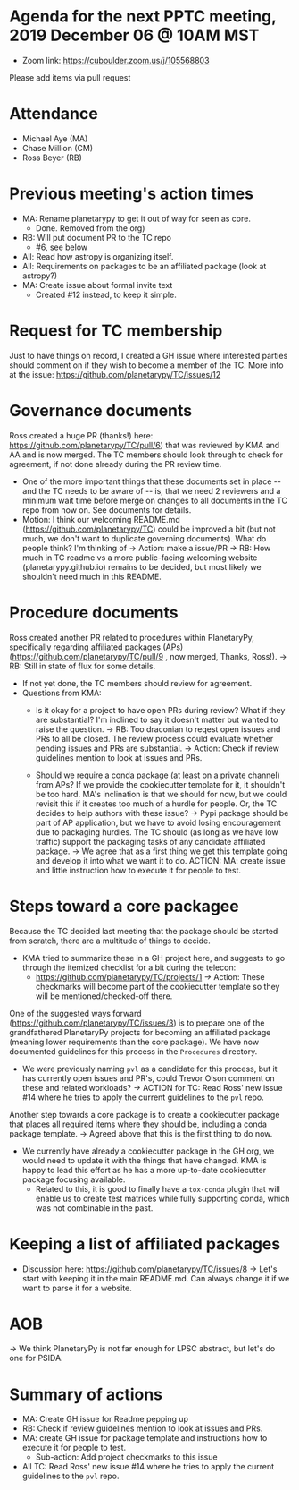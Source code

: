 # Agenda for the next PPTC meeting, 2019 December 06 @ 10AM MST
- Zoom link: https://cuboulder.zoom.us/j/105568803

Please add items via pull request

# Attendance

* Michael Aye (MA)
* Chase Million (CM)
* Ross Beyer (RB)

# Previous meeting's action times
* MA: Rename planetarypy to get it out of way for seen as core.
  * Done. Removed from the org)
* RB: Will put document PR to the TC repo
  * #6, see below
* All: Read how astropy is organizing itself.
* All: Requirements on packages to be an affiliated package (look at astropy?)
* MA: Create issue about formal invite text
  * Created #12 instead, to keep it simple.

# Request for TC membership
Just to have things on record, I created a GH issue where interested parties should comment on if they wish to become a member of the TC. More info at the issue:
https://github.com/planetarypy/TC/issues/12

# Governance documents

Ross created a huge PR (thanks!) here: https://github.com/planetarypy/TC/pull/6) that was reviewed by KMA and AA and is now merged.
The TC members should look through to check for agreement, if not done already during the PR review time.
* One of the more important things that these documents set in place -- and the TC needs to be aware of -- is, that we need 2 reviewers and a minimum wait time before merge on changes to all documents in the TC repo from now on. See documents for details.
* Motion: I think our welcoming README.md (https://github.com/planetarypy/TC) could be improved a bit (but not much, we don't want to duplicate governing documents). What do people think? I'm thinking of
 -> Action: make a issue/PR
 -> RB: How much in TC readme vs a more public-facing welcoming website (planetarypy.github.io) remains to be decided, but most likely we shouldn't need much in this README.

# Procedure documents

Ross created another PR related to procedures within PlanetaryPy, specifically regarding affiliated packages (APs) (https://github.com/planetarypy/TC/pull/9 , now merged, Thanks, Ross!).
 -> RB: Still in state of flux for some details.
* If not yet done, the TC members should review for agreement.
* Questions from KMA:
  * Is it okay for a project to have open PRs during review? What if they are substantial? I'm inclined to say it doesn't matter but wanted to raise the question.
  -> RB: Too draconian to reqest open issues and PRs to all be closed. The review process could evaluate whether pending issues and PRs are substantial.
   -> Action: Check if review guidelines mention to look at issues and PRs.

  * Should we require a conda package (at least on a private channel) from APs? If we provide the cookiecutter template for it, it shouldn't be too hard. MA's inclination is that we should for now, but we could revisit this if it creates too much of a hurdle for people. Or, the TC decides to help authors with these issue?
  -> Pypi package should be part of AP application, but we have to avoid losing encouragement due to packaging hurdles. The TC should (as long as we have low traffic) support the packaging tasks of any candidate affiliated package.
-> We agree that as a first thing we get this template going and develop it into what we want it to do. ACTION: MA: create issue and little instruction how to execute it for people to test.


# Steps toward a core packagee

Because the TC decided last meeting that the package should be started from scratch, there are a multitude of things to decide.
* KMA tried to summarize these in a GH project here, and suggests to go through the itemized checklist for a bit during the telecon:
  * https://github.com/planetarypy/TC/projects/1
 -> Action: These checkmarks will become part of the cookiecutter template so they will be mentioned/checked-off there.

One of the suggested ways forward (https://github.com/planetarypy/TC/issues/3) is to prepare one of the grandfathered PlanetaryPy projects for becoming an affiliated package (meaning lower requirements than the core package). We have now documented guidelines for this process in the `Procedures` directory.
* We were previously naming `pvl` as a candidate for this process, but it has currently open issues and PR's, could Trevor Olson comment on these and related workloads?
-> ACTION for TC: Read Ross' new issue #14 where he tries to apply the current guidelines to the `pvl` repo.

Another step towards a core package is to create a cookiecutter package that places all required items where they should be, including a conda package template.
-> Agreed above that this is the first thing to do now.

* We currently have already a cookiecutter package in the GH org, we would need to update it with the things that have changed. KMA is happy to lead this effort as he has a more up-to-date cookiecutter package focusing available.
  * Related to this, it is good to finally have a `tox-conda` plugin that will enable us to create test matrices while fully supporting conda, which was not combinable in the past.

# Keeping a list of affiliated packages
  * Discussion here: https://github.com/planetarypy/TC/issues/8
-> Let's start with keeping it in the main README.md. Can always change it if we want to parse it for a website.

# AOB
-> We think PlanetaryPy is not far enough for LPSC abstract, but let's do one for PSIDA.

# Summary of actions
* MA: Create GH issue for Readme pepping up
* RB: Check if review guidelines mention to look at issues and PRs.
* MA: create GH issue for package template and instructions how to execute it for people to test.
  * Sub-action: Add project checkmarks to this issue
* All TC: Read Ross' new issue #14 where he tries to apply the current guidelines to the `pvl` repo.